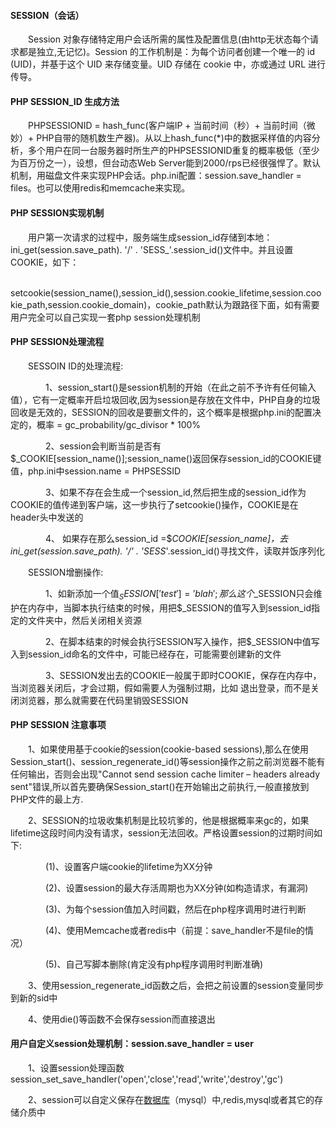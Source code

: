 #### SESSION（会话）

&emsp;&emsp;Session 对象存储特定用户会话所需的属性及配置信息(由http无状态每个请求都是独立,无记忆)。Session 的工作机制是：为每个访问者创建一个唯一的 id (UID)，并基于这个 UID 来存储变量。UID 存储在 cookie 中，亦或通过 URL 进行传导。

#### PHP SESSION_ID 生成方法

&emsp;&emsp;PHPSESSIONID = hash_func(客户端IP + 当前时间（秒）+ 当前时间（微妙）+ PHP自带的随机数生产器)。从以上hash_func(*)中的数据采样值的内容分析，多个用户在同一台服务器时所生产的PHPSESSIONID重复的概率极低（至少为百万份之一），设想，但台动态Web Server能到2000/rps已经很强悍了。默认机制，用磁盘文件来实现PHP会话。php.ini配置：session.save_handler = files。也可以使用redis和memcache来实现。

#### PHP SESSION实现机制

&emsp;&emsp;用户第一次请求的过程中，服务端生成session_id存储到本地：ini_get(session.save_path). '/' . 'SESS_'.session_id()文件中。并且设置COOKIE，如下：

&emsp;&emsp;setcookie(session_name(),session_id(),session.cookie_lifetime,session.cookie_path,session.cookie_domain)，cookie_path默认为跟路径下面，如有需要用户完全可以自己实现一套php session处理机制

#### PHP SESSION处理流程

&emsp;&emsp;SESSOIN ID的处理流程:

&emsp;&emsp;&emsp;&emsp;1、session_start()是session机制的开始（在此之前不予许有任何输入值），它有一定概率开启垃圾回收,因为session是存放在文件中，PHP自身的垃圾回收是无效的，SESSION的回收是要删文件的，这个概率是根据php.ini的配置决定的，概率 = gc_probability/gc_divisor * 100%

&emsp;&emsp;&emsp;&emsp;2、session会判断当前是否有$_COOKIE[session_name()];session_name()返回保存session_id的COOKIE键值，php.ini中session.name = PHPSESSID 

&emsp;&emsp;&emsp;&emsp;3、如果不存在会生成一个session_id,然后把生成的session_id作为COOKIE的值传递到客户端，这一步执行了setcookie()操作，COOKIE是在header头中发送的

&emsp;&emsp;&emsp;&emsp;4、 如果存在那么session_id =$_COOKIE[session_name]，去ini_get(session.save_path). '/' . 'SESS_'.session_id()寻找文件，读取并饭序列化

&emsp;&emsp;SESSION增删操作:

&emsp;&emsp;&emsp;&emsp;1、如新添加一个值$_SESSION['test'] ='blah'; 那么这个$_SESSION只会维护在内存中，当脚本执行结束的时候，用把$_SESSION的值写入到session_id指定的文件夹中，然后关闭相关资源

&emsp;&emsp;&emsp;&emsp;2、在脚本结束的时候会执行SESSION写入操作，把$_SESSION中值写入到session_id命名的文件中，可能已经存在，可能需要创建新的文件

&emsp;&emsp;&emsp;&emsp;3、SESSION发出去的COOKIE一般属于即时COOKIE，保存在内存中，当浏览器关闭后，才会过期，假如需要人为强制过期，比如 退出登录，而不是关闭浏览器，那么就需要在代码里销毁SESSION

#### PHP SESSION 注意事项 

&emsp;&emsp;1、如果使用基于cookie的session(cookie-based sessions),那么在使用Session_start()、session_regenerate_id()等session操作之前之前浏览器不能有任何输出，否则会出现"Cannot send session cache limiter – headers already sent"错误,所以首先要确保Session_start()在开始输出之前执行,一般直接放到PHP文件的最上方.

&emsp;&emsp;2、SESSION的垃圾收集机制是比较坑爹的，他是根据概率来gc的，如果lifetime这段时间内没有请求，session无法回收。严格设置session的过期时间如下:

&emsp;&emsp;&emsp;&emsp;(1)、设置客户端cookie的lifetime为XX分钟

&emsp;&emsp;&emsp;&emsp;(2)、设置session的最大存活周期也为XX分钟(如构造请求，有漏洞)

&emsp;&emsp;&emsp;&emsp;(3)、为每个session值加入时间戳，然后在php程序调用时进行判断

&emsp;&emsp;&emsp;&emsp;(4)、使用Memcache或者redis中（前提：save_handler不是file的情况）

&emsp;&emsp;&emsp;&emsp;(5)、自己写脚本删除(肯定没有php程序调用时判断准确)

&emsp;&emsp;3、使用session_regenerate_id函数之后，会把之前设置的session变量同步到新的sid中

&emsp;&emsp;4、使用die()等函数不会保存session而直接退出

#### 用户自定义session处理机制：session.save_handler = user

&emsp;&emsp;1、设置session处理函数session_set_save_handler('open','close','read','write','destroy','gc')

&emsp;&emsp;2、session可以自定义保存在[数据库](http://www.cnblogs.com/cbryge/p/5935742.html)（mysql）中,redis,mysql或者其它的存储介质中

